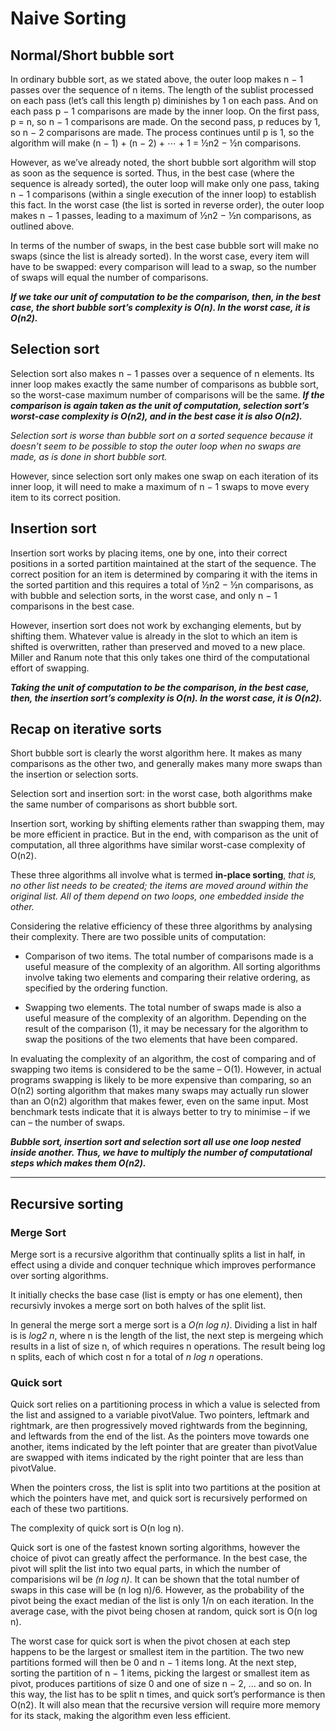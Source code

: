 # Naive Sorting

## Normal/Short bubble sort

In ordinary bubble sort, as we stated above, the outer loop makes n − 1 passes over the sequence of n items. The length of the sublist processed on each pass (let’s call this length p) diminishes by 1 on each pass. And on each pass p − 1 comparisons are made by the inner loop. On the first pass, p = n, so n − 1 comparisons are made. On the second pass, p reduces by 1, so n − 2 comparisons are made. The process continues until p is 1, so the algorithm will make (n − 1) + (n − 2) + ⋯ + 1 = ½n2 − ½n comparisons.

However, as we’ve already noted, the short bubble sort algorithm will stop as soon as the sequence is sorted. Thus, in the best case (where the sequence is already sorted), the outer loop will make only one pass, taking n − 1 comparisons (within a single execution of the inner loop) to establish this fact. In the worst case (the list is sorted in reverse order), the outer loop makes n − 1 passes, leading to a maximum of ½n2 − ½n comparisons, as outlined above.

In terms of the number of swaps, in the best case bubble sort will make no swaps (since the list is already sorted). In the worst case, every item will have to be swapped: every comparison will lead to a swap, so the number of swaps will equal the number of comparisons.

**_If we take our unit of computation to be the comparison, then, in the best case, the short bubble sort’s complexity is O(n). In the worst case, it is O(n2)._**

## Selection sort

Selection sort also makes n − 1 passes over a sequence of n elements. Its inner loop makes exactly the same number of comparisons as bubble sort, so the worst-case maximum number of comparisons will be the same. **_If the comparison is again taken as the unit of computation, selection sort’s worst-case complexity is O(n2), and in the best case it is also O(n2)._**

*Selection sort is worse than bubble sort on a sorted sequence because it doesn’t seem to be possible to stop the outer loop when no swaps are made, as is done in short bubble sort.*

However, since selection sort only makes one swap on each iteration of its inner loop, it will need to make a maximum of n − 1 swaps to move every item to its correct position.

## Insertion sort

Insertion sort works by placing items, one by one, into their correct positions in a sorted partition maintained at the start of the sequence. The correct position for an item is determined by comparing it with the items in the sorted partition and this requires a total of ½n2 − ½n comparisons, as with bubble and selection sorts, in the worst case, and only n − 1 comparisons in the best case.

However, insertion sort does not work by exchanging elements, but by shifting them. Whatever value is already in the slot to which an item is shifted is overwritten, rather than preserved and moved to a new place. Miller and Ranum note that this only takes one third of the computational effort of swapping.

**_Taking the unit of computation to be the comparison, in the best case, then, the insertion sort’s complexity is O(n). In the worst case, it is O(n2)._**

## Recap on iterative sorts

Short bubble sort is clearly the worst algorithm here. It makes as many comparisons as the other two, and generally makes many more swaps than the insertion or selection sorts.

Selection sort and insertion sort: in the worst case, both algorithms make the same number of comparisons as short bubble sort.

Insertion sort, working by shifting elements rather than swapping them, may be more efficient in practice. But in the end, with comparison as the unit of computation, all three algorithms have similar worst-case complexity of O(n2).

These three algorithms all involve what is termed **in-place sorting**, _that is, no other list needs to be created; the items are moved around within the original list. All of them depend on two loops, one embedded inside the other._

Considering the relative efficiency of these three algorithms by analysing their complexity.
There are two possible units of computation:

- Comparison of two items. The total number of comparisons made is a useful measure of the complexity of an algorithm. All sorting algorithms involve taking two elements and comparing their relative ordering, as specified by the ordering function.

- Swapping two elements. The total number of swaps made is also a useful measure of the complexity of an algorithm. Depending on the result of the comparison (1), it may be necessary for the algorithm to swap the positions of the two elements that have been compared.

In evaluating the complexity of an algorithm, the cost of comparing and of swapping two items is considered to be the same – O(1). However, in actual programs swapping is likely to be more expensive than comparing, so an O(n2) sorting algorithm that makes many swaps may actually run slower than an O(n2) algorithm that makes fewer, even on the same input. Most benchmark tests indicate that it is always better to try to minimise – if we can – the number of swaps.

**_Bubble sort, insertion sort and selection sort all  use one loop nested inside another. Thus, we have to multiply the number of computational steps which makes them O(n2)._**

---

## Recursive sorting

### Merge Sort

Merge sort is a recursive algorithm that continually splits a list in half, in effect using a divide and conquer technique which improves performance over sorting algorithms.

It initially checks the base case (list is empty or has one element), then recursivly invokes a merge sort on both halves of the split list.

In general the merge sort a merge sort is a _O(n log n)_. Dividing a list in half is is _log2 n_, where n is the length of the list, the next step is mergeing which results in a list of size n, of which requires n operations. The result being log n splits, each of which cost n for a total of _n log n_ operations.

### Quick sort

Quick sort relies on a partitioning process in which a value is selected from the list and assigned to a variable pivotValue. Two pointers, leftmark and rightmark, are then progressively moved rightwards from the beginning, and leftwards from the end of the list. As the pointers move towards one another, items indicated by the left pointer that are greater than pivotValue are swapped with items indicated by the right pointer that are less than pivotValue.

When the pointers cross, the list is split into two partitions at the position at which the pointers have met, and quick sort is recursively performed on each of these two partitions.

The complexity of quick sort is O(n log n).

Quick sort is one of the fastest known sorting algorithms, however the choice of pivot can greatly affect the performance. In the best case, the pivot will split the list into two equal parts, in which the number of comparisions wil be _(n log n)_.  It can be shown that the total number of swaps in this case will be (n log n)/6. However, as the probability of the pivot being the exact median of the list is only 1/n on each iteration. In the average case, with the pivot being chosen at random, quick sort is O(n log n).

The worst case for quick sort  is when the pivot chosen at each step happens to be the largest or smallest item in the partition. The two new partitions formed will then be 0 and n − 1 items long. At the next step, sorting the partition of n − 1 items, picking the largest or smallest item as pivot, produces partitions of size 0 and one of size n − 2, … and so on. In this way, the list has to be split n times, and quick sort’s performance is then O(n2). It will also mean that the recursive version will require more memory for its stack, making the algorithm even less efficient.
